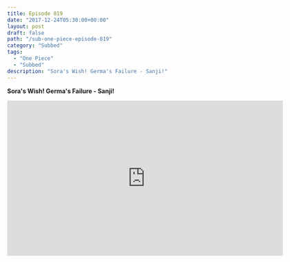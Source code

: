 ```yaml
---
title: Episode 819
date: "2017-12-24T05:30:00+00:00"
layout: post
draft: false
path: "/sub-one-piece-episode-819"
category: "Subbed"
tags:
  - "One Piece"
  - "Subbed"
description: "Sora's Wish! Germa's Failure - Sanji!"
---
```


**Sora's Wish! Germa's Failure - Sanji!**

<iframe width="640" height="360" src="https://www.rapidvideo.com/e/G6FRPH4JH3" frameborder="0" marginwidth=0 marginheight=0 scrolling=no allowfullscreen></iframe>

